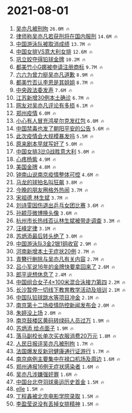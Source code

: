 # 2021-08-01

1. [吴亦凡被刑拘](https://s.weibo.com/weibo?q=%23%E5%90%B4%E4%BA%A6%E5%87%A1%E8%A2%AB%E5%88%91%E6%8B%98%23&Refer=top) `26.0M 🔥`
1. [律师称吴亦凡若获刑将在国内服刑](https://s.weibo.com/weibo?q=%23%E5%BE%8B%E5%B8%88%E7%A7%B0%E5%90%B4%E4%BA%A6%E5%87%A1%E8%8B%A5%E8%8E%B7%E5%88%91%E5%B0%86%E5%9C%A8%E5%9B%BD%E5%86%85%E6%9C%8D%E5%88%91%23&Refer=top) `14.6M 🔥`
1. [中国游泳队被取消成绩](https://s.weibo.com/weibo?q=%23%E4%B8%AD%E5%9B%BD%E6%B8%B8%E6%B3%B3%E9%98%9F%E8%A2%AB%E5%8F%96%E6%B6%88%E6%88%90%E7%BB%A9%23&Refer=top) `13.7M 🔥`
1. [中国女排VS意大利女排](https://s.weibo.com/weibo?q=%23%E4%B8%AD%E5%9B%BD%E5%A5%B3%E6%8E%92VS%E6%84%8F%E5%A4%A7%E5%88%A9%E5%A5%B3%E6%8E%92%23&Refer=top) `12.6M 🔥`
1. [巩立姣夺得铅球金牌](https://s.weibo.com/weibo?q=%23%E5%B7%A9%E7%AB%8B%E5%A7%A3%E5%A4%BA%E5%BE%97%E9%93%85%E7%90%83%E9%87%91%E7%89%8C%23&Refer=top) `10.2M 🔥`
1. [都美竹小G娜被申请注册商标](https://s.weibo.com/weibo?q=%23%E9%83%BD%E7%BE%8E%E7%AB%B9%E5%B0%8FG%E5%A8%9C%E8%A2%AB%E7%94%B3%E8%AF%B7%E6%B3%A8%E5%86%8C%E5%95%86%E6%A0%87%23&Refer=top) `9.7M 🔥`
1. [六六为曾力挺吴亦凡道歉](https://s.weibo.com/weibo?q=%23%E5%85%AD%E5%85%AD%E4%B8%BA%E6%9B%BE%E5%8A%9B%E6%8C%BA%E5%90%B4%E4%BA%A6%E5%87%A1%E9%81%93%E6%AD%89%23&Refer=top) `8.9M 🔥`
1. [都美竹否认李恩是其姐姐](https://s.weibo.com/weibo?q=%23%E9%83%BD%E7%BE%8E%E7%AB%B9%E5%90%A6%E8%AE%A4%E6%9D%8E%E6%81%A9%E6%98%AF%E5%85%B6%E5%A7%90%E5%A7%90%23&Refer=top) `8.7M 🔥`
1. [中央政法委发声](https://s.weibo.com/weibo?q=%E4%B8%AD%E5%A4%AE%E6%94%BF%E6%B3%95%E5%A7%94%E5%8F%91%E5%A3%B0&Refer=top) `7.6M 🔥`
1. [江苏新增30例本土确诊](https://s.weibo.com/weibo?q=%23%E6%B1%9F%E8%8B%8F%E6%96%B0%E5%A2%9E30%E4%BE%8B%E6%9C%AC%E5%9C%9F%E7%A1%AE%E8%AF%8A%23&Refer=top) `6.7M 🔥`
1. [网友对吴亦凡评论有多损](https://s.weibo.com/weibo?q=%23%E7%BD%91%E5%8F%8B%E5%AF%B9%E5%90%B4%E4%BA%A6%E5%87%A1%E8%AF%84%E8%AE%BA%E6%9C%89%E5%A4%9A%E6%8D%9F%23&Refer=top) `6.1M 🔥`
1. [郑州疫情](https://s.weibo.com/weibo?q=%23%E9%83%91%E5%B7%9E%E7%96%AB%E6%83%85%23&Refer=top) `6.0M 🔥`
1. [小心有人冒充鸿星尔克发红包](https://s.weibo.com/weibo?q=%23%E5%B0%8F%E5%BF%83%E6%9C%89%E4%BA%BA%E5%86%92%E5%85%85%E9%B8%BF%E6%98%9F%E5%B0%94%E5%85%8B%E5%8F%91%E7%BA%A2%E5%8C%85%23&Refer=top) `6.0M 🔥`
1. [中国禁毒也发了朝阳平安的公告](https://s.weibo.com/weibo?q=%23%E4%B8%AD%E5%9B%BD%E7%A6%81%E6%AF%92%E4%B9%9F%E5%8F%91%E4%BA%86%E6%9C%9D%E9%98%B3%E5%B9%B3%E5%AE%89%E7%9A%84%E5%85%AC%E5%91%8A%23&Refer=top) `5.6M 🔥`
1. [此次疫情会大规模暴发吗](https://s.weibo.com/weibo?q=%23%E6%AD%A4%E6%AC%A1%E7%96%AB%E6%83%85%E4%BC%9A%E5%A4%A7%E8%A7%84%E6%A8%A1%E6%9A%B4%E5%8F%91%E5%90%97%23&Refer=top) `5.5M 🔥`
1. [原来剧本早就写好了](https://s.weibo.com/weibo?q=%23%E5%8E%9F%E6%9D%A5%E5%89%A7%E6%9C%AC%E6%97%A9%E5%B0%B1%E5%86%99%E5%A5%BD%E4%BA%86%23&Refer=top) `5.0M 🔥`
1. [中国女排3比0战胜意大利](https://s.weibo.com/weibo?q=%23%E4%B8%AD%E5%9B%BD%E5%A5%B3%E6%8E%923%E6%AF%940%E6%88%98%E8%83%9C%E6%84%8F%E5%A4%A7%E5%88%A9%23&Refer=top) `5.0M 🔥`
1. [心疼杨紫](https://s.weibo.com/weibo?q=%23%E5%BF%83%E7%96%BC%E6%9D%A8%E7%B4%AB%23&Refer=top) `4.9M 🔥`
1. [美国金牌](https://s.weibo.com/weibo?q=%E7%BE%8E%E5%9B%BD%E9%87%91%E7%89%8C&Refer=top) `4.8M 🔥`
1. [钟南山说南京疫情整体可控](https://s.weibo.com/weibo?q=%23%E9%92%9F%E5%8D%97%E5%B1%B1%E8%AF%B4%E5%8D%97%E4%BA%AC%E7%96%AB%E6%83%85%E6%95%B4%E4%BD%93%E5%8F%AF%E6%8E%A7%23&Refer=top) `4.6M 🔥`
1. [马龙的球拍名叫狂飙](https://s.weibo.com/weibo?q=%23%E9%A9%AC%E9%BE%99%E7%9A%84%E7%90%83%E6%8B%8D%E5%90%8D%E5%8F%AB%E7%8B%82%E9%A3%99%23&Refer=top) `3.8M 🔥`
1. [今晚的朋友圈格外热闹](https://s.weibo.com/weibo?q=%23%E4%BB%8A%E6%99%9A%E7%9A%84%E6%9C%8B%E5%8F%8B%E5%9C%88%E6%A0%BC%E5%A4%96%E7%83%AD%E9%97%B9%23&Refer=top) `3.7M 🔥`
1. [宋祖德 林生斌](https://s.weibo.com/weibo?q=%E5%AE%8B%E7%A5%96%E5%BE%B7%20%E6%9E%97%E7%94%9F%E6%96%8C&Refer=top) `3.7M 🔥`
1. [刘诗雯因伤退出乒乓女团比赛](https://s.weibo.com/weibo?q=%23%E5%88%98%E8%AF%97%E9%9B%AF%E5%9B%A0%E4%BC%A4%E9%80%80%E5%87%BA%E4%B9%92%E4%B9%93%E5%A5%B3%E5%9B%A2%E6%AF%94%E8%B5%9B%23&Refer=top) `3.6M 🔥`
1. [孙颖莎微博换头像](https://s.weibo.com/weibo?q=%23%E5%AD%99%E9%A2%96%E8%8E%8E%E5%BE%AE%E5%8D%9A%E6%8D%A2%E5%A4%B4%E5%83%8F%23&Refer=top) `3.6M 🔥`
1. [杭州市长热线否认林生斌被带走调查](https://s.weibo.com/weibo?q=%23%E6%9D%AD%E5%B7%9E%E5%B8%82%E9%95%BF%E7%83%AD%E7%BA%BF%E5%90%A6%E8%AE%A4%E6%9E%97%E7%94%9F%E6%96%8C%E8%A2%AB%E5%B8%A6%E8%B5%B0%E8%B0%83%E6%9F%A5%23&Refer=top) `3.3M 🔥`
1. [汪峰定律](https://s.weibo.com/weibo?q=%23%E6%B1%AA%E5%B3%B0%E5%AE%9A%E5%BE%8B%23&Refer=top) `3.1M 🔥`
1. [苏炳添最后转头绝了](https://s.weibo.com/weibo?q=%23%E8%8B%8F%E7%82%B3%E6%B7%BB%E6%9C%80%E5%90%8E%E8%BD%AC%E5%A4%B4%E7%BB%9D%E4%BA%86%23&Refer=top) `3.0M 🔥`
1. [中国游泳队3金2银1铜收官](https://s.weibo.com/weibo?q=%23%E4%B8%AD%E5%9B%BD%E6%B8%B8%E6%B3%B3%E9%98%9F3%E9%87%912%E9%93%B61%E9%93%9C%E6%94%B6%E5%AE%98%23&Refer=top) `2.9M 🔥`
1. [河南新增本土无症状20例](https://s.weibo.com/weibo?q=%23%E6%B2%B3%E5%8D%97%E6%96%B0%E5%A2%9E%E6%9C%AC%E5%9C%9F%E6%97%A0%E7%97%87%E7%8A%B620%E4%BE%8B%23&Refer=top) `2.7M 🔥`
1. [青簪行删除与吴亦凡有关内容](https://s.weibo.com/weibo?q=%23%E9%9D%92%E7%B0%AA%E8%A1%8C%E5%88%A0%E9%99%A4%E4%B8%8E%E5%90%B4%E4%BA%A6%E5%87%A1%E6%9C%89%E5%85%B3%E5%86%85%E5%AE%B9%23&Refer=top) `2.7M 🔥`
1. [吕小军说16年的金牌快要拿回来了](https://s.weibo.com/weibo?q=%23%E5%90%95%E5%B0%8F%E5%86%9B%E8%AF%B416%E5%B9%B4%E7%9A%84%E9%87%91%E7%89%8C%E5%BF%AB%E8%A6%81%E6%8B%BF%E5%9B%9E%E6%9D%A5%E4%BA%86%23&Refer=top) `2.6M 🔥`
1. [郎平说想休息了](https://s.weibo.com/weibo?q=%23%E9%83%8E%E5%B9%B3%E8%AF%B4%E6%83%B3%E4%BC%91%E6%81%AF%E4%BA%86%23&Refer=top) `2.4M 🔥`
1. [中国组合女子4×100米混合泳接力第四](https://s.weibo.com/weibo?q=%23%E4%B8%AD%E5%9B%BD%E7%BB%84%E5%90%88%E5%A5%B3%E5%AD%904%C3%97100%E7%B1%B3%E6%B7%B7%E5%90%88%E6%B3%B3%E6%8E%A5%E5%8A%9B%E7%AC%AC%E5%9B%9B%23&Refer=top) `2.2M 🔥`
1. [长沙暂停一切线下教育教学活动及培训](https://s.weibo.com/weibo?q=%23%E9%95%BF%E6%B2%99%E6%9A%82%E5%81%9C%E4%B8%80%E5%88%87%E7%BA%BF%E4%B8%8B%E6%95%99%E8%82%B2%E6%95%99%E5%AD%A6%E6%B4%BB%E5%8A%A8%E5%8F%8A%E5%9F%B9%E8%AE%AD%23&Refer=top) `2.1M 🔥`
1. [中国队铅球跳水等项目冲金](https://s.weibo.com/weibo?q=%23%E4%B8%AD%E5%9B%BD%E9%98%9F%E9%93%85%E7%90%83%E8%B7%B3%E6%B0%B4%E7%AD%89%E9%A1%B9%E7%9B%AE%E5%86%B2%E9%87%91%23&Refer=top) `2.1M 🔥`
1. [南京第十二场疫情防控新闻发布会](https://s.weibo.com/weibo?q=%23%E5%8D%97%E4%BA%AC%E7%AC%AC%E5%8D%81%E4%BA%8C%E5%9C%BA%E7%96%AB%E6%83%85%E9%98%B2%E6%8E%A7%E6%96%B0%E9%97%BB%E5%8F%91%E5%B8%83%E4%BC%9A%23&Refer=top) `2.0M 🔥`
1. [朱婷没上场](https://s.weibo.com/weibo?q=%23%E6%9C%B1%E5%A9%B7%E6%B2%A1%E4%B8%8A%E5%9C%BA%23&Refer=top) `2.0M 🔥`
1. [南京鼓楼区黄码转绿码人员过万](https://s.weibo.com/weibo?q=%23%E5%8D%97%E4%BA%AC%E9%BC%93%E6%A5%BC%E5%8C%BA%E9%BB%84%E7%A0%81%E8%BD%AC%E7%BB%BF%E7%A0%81%E4%BA%BA%E5%91%98%E8%BF%87%E4%B8%87%23&Refer=top) `1.9M 🔥`
1. [苏炳添 给点面子](https://s.weibo.com/weibo?q=%23%E8%8B%8F%E7%82%B3%E6%B7%BB%20%E7%BB%99%E7%82%B9%E9%9D%A2%E5%AD%90%23&Refer=top) `1.9M 🔥`
1. [落马副校长单次买衣服消费20万元](https://s.weibo.com/weibo?q=%23%E8%90%BD%E9%A9%AC%E5%89%AF%E6%A0%A1%E9%95%BF%E5%8D%95%E6%AC%A1%E4%B9%B0%E8%A1%A3%E6%9C%8D%E6%B6%88%E8%B4%B920%E4%B8%87%E5%85%83%23&Refer=top) `1.8M 🔥`
1. [人民日报评吴亦凡被刑拘](https://s.weibo.com/weibo?q=%23%E4%BA%BA%E6%B0%91%E6%97%A5%E6%8A%A5%E8%AF%84%E5%90%B4%E4%BA%A6%E5%87%A1%E8%A2%AB%E5%88%91%E6%8B%98%23&Refer=top) `1.7M 🔥`
1. [法国爆发反新冠健康通行证游行](https://s.weibo.com/weibo?q=%23%E6%B3%95%E5%9B%BD%E7%88%86%E5%8F%91%E5%8F%8D%E6%96%B0%E5%86%A0%E5%81%A5%E5%BA%B7%E9%80%9A%E8%A1%8C%E8%AF%81%E6%B8%B8%E8%A1%8C%23&Refer=top) `1.7M 🔥`
1. [南京病例主要集中在禄口机场及周边](https://s.weibo.com/weibo?q=%23%E5%8D%97%E4%BA%AC%E7%97%85%E4%BE%8B%E4%B8%BB%E8%A6%81%E9%9B%86%E4%B8%AD%E5%9C%A8%E7%A6%84%E5%8F%A3%E6%9C%BA%E5%9C%BA%E5%8F%8A%E5%91%A8%E8%BE%B9%23&Refer=top) `1.6M 🔥`
1. [郑州通报16例无症状感染者](https://s.weibo.com/weibo?q=%23%E9%83%91%E5%B7%9E%E9%80%9A%E6%8A%A516%E4%BE%8B%E6%97%A0%E7%97%87%E7%8A%B6%E6%84%9F%E6%9F%93%E8%80%85%23&Refer=top) `1.6M 🔥`
1. [吴亦凡涉嫌强奸罪](https://s.weibo.com/weibo?q=%23%E5%90%B4%E4%BA%A6%E5%87%A1%E6%B6%89%E5%AB%8C%E5%BC%BA%E5%A5%B8%E7%BD%AA%23&Refer=top) `1.6M 🔥`
1. [中国台北夺羽球奥运历史首金](https://s.weibo.com/weibo?q=%23%E4%B8%AD%E5%9B%BD%E5%8F%B0%E5%8C%97%E5%A4%BA%E7%BE%BD%E7%90%83%E5%A5%A5%E8%BF%90%E5%8E%86%E5%8F%B2%E9%A6%96%E9%87%91%23&Refer=top) `1.5M 🔥`
1. [elle](https://s.weibo.com/weibo?q=%23elle%23&Refer=top) `1.5M 🔥`
1. [丁程鑫被北京电影学院录取](https://s.weibo.com/weibo?q=%23%E4%B8%81%E7%A8%8B%E9%91%AB%E8%A2%AB%E5%8C%97%E4%BA%AC%E7%94%B5%E5%BD%B1%E5%AD%A6%E9%99%A2%E5%BD%95%E5%8F%96%23&Refer=top) `1.5M 🔥`
1. [李盈莹说没有丢掉女排精神](https://s.weibo.com/weibo?q=%23%E6%9D%8E%E7%9B%88%E8%8E%B9%E8%AF%B4%E6%B2%A1%E6%9C%89%E4%B8%A2%E6%8E%89%E5%A5%B3%E6%8E%92%E7%B2%BE%E7%A5%9E%23&Refer=top) `1.5M 🔥`
